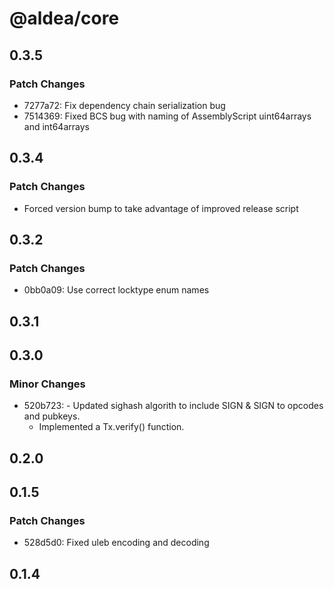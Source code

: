 # @aldea/core

## 0.3.5

### Patch Changes

- 7277a72: Fix dependency chain serialization bug
- 7514369: Fixed BCS bug with naming of AssemblyScript uint64arrays and int64arrays

## 0.3.4

### Patch Changes

- Forced version bump to take advantage of improved release script

## 0.3.2

### Patch Changes

- 0bb0a09: Use correct locktype enum names

## 0.3.1

## 0.3.0

### Minor Changes

- 520b723: - Updated sighash algorith to include SIGN & SIGN to opcodes and pubkeys.
  - Implemented a Tx.verify() function.

## 0.2.0

## 0.1.5

### Patch Changes

- 528d5d0: Fixed uleb encoding and decoding

## 0.1.4
